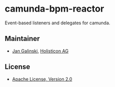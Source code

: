 # camunda-bpm-reactor

Event-based listeners and delegates for camunda.


## Maintainer

* [Jan Galinski](https://github.com/jangalinski), [Holisticon AG](http://www.holisticon.de/)

## License

* [Apache License, Version 2.0](./LICENSE)

